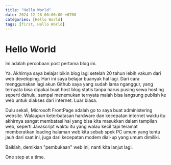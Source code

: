```yaml
---
title: "Hello World"
date: 2024-12-26 00:00:00 +0700
categories: [Hello World]
tags: [first, Hello World]
---
```


# Hello World

Ini adalah percobaan post pertama blog ini.

Ya. Akhirnya saya belajar bikin blog lagi setelah 20 tahun lebih vakum dari web developing.
Hari ini saya belajar buanyak hal lagi. Dari cara menggunakan lagi akun Github saya yang sudah lama nganggur, yang ternyata bisa dipakai buat host blog statis tanpa harus pusing sewa hosting seperti dahulu, sampai menemukan ternyata malah bisa langsung publish ke web untuk diakses dari internet. Luar biasa.

Dulu sekali, Microsoft FrontPage adalah go to saya buat administering website. Walaupun keterbatasan hardware dan kecepatan internet waktu itu akhirnya sangat membatasi hal yang bisa kita masukkan dalam tampilan web, seperti Javascript waktu itu yang walau kecil tapi teramat memberatkan loading halaman web kita sebab spek PC umum yang tentu jauh dari saat ini, juga dari kecepatan modem dial-up yang umum dimiliki.

Baiklah, demikian "pembukaan" web ini, nanti kita lanjut lagi.



One step at a time. 